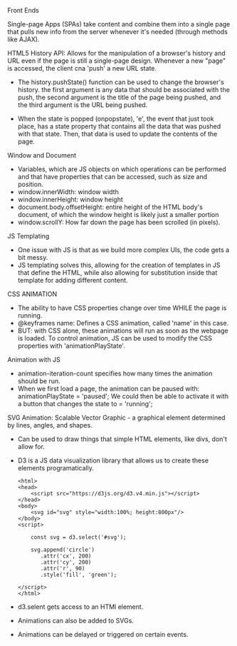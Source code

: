 Front Ends

Single-page Apps (SPAs) take content and combine them into a single page that pulls new info from the
server whenever it's  needed (through methods like AJAX). 

HTML5 History API: Allows for the manipulation of a browser's history and URL even if the page is still a single-page design. Whenever a new "page" is accessed, the client cna 'push' a new URL state. 

- The history.pushState() function can be used to change the browser's history. the first argument is any data that should be associated with the push, the second argument is the title of the page being pushed, and the third argument is the URL being pushed.

- When the state is popped (onpopstate), 'e', the event that just took place, has a state property that contains all the data that was pushed with that state. Then, that data is used to update the contents of the page. 

Window and Document
- Variables, which are JS objects on which operations can be performed and that have properties that can be accessed, such as size and position.
- window.innerWidth: window width
- window.innerHeight: window height
- document.body.offsetHeight: entire height of the HTML body's document, of which the window height is likely just a smaller portion
- window.scrollY: How far down the page has been scrolled (in pixels). 

JS Templating 
- One issue with JS is that as we build more complex UIs, the code gets a bit messy. 
- JS templating solves this, allowing for the creation of templates in JS that define the HTML, while also allowing for substitution inside that template for adding different content. 

CSS ANIMATION
- The ability to have CSS properties change over time WHILE the page is running.
- @keyframes name: Defines a CSS animation, called 'name' in this case. 
- BUT: with CSS alone, these animations will run as soon as the webpage is loaded. To control animation, JS can be used to modify the CSS properties with 'animationPlayState'. 

Animation with JS
-  animation-iteration-count specifies how many times the animation should be run.
- When we first load a page, the animation can be paused with: animationPlayState = 'paused'; We could then be able to activate it with a button that changes the state to = 'running';

SVG Animation: Scalable Vector Graphic - a graphical element determined by lines, angles, and shapes.
- Can be used to draw things that simple HTML elements, like divs, don't allow for. 
- D3 is a JS data visualization library that allows us to create these elements programatically. 
      
      <html>
      <head>
          <script src="https://d3js.org/d3.v4.min.js"></script>
      </head>
      <body>
          <svg id="svg" style="width:100%; height:800px"/>
      </body>
      <script>

          const svg = d3.select('#svg');

          svg.append('circle')
             .attr('cx', 200)
             .attr('cy', 200)
             .attr('r', 90)
             .style('fill', 'green');

      </script>
      </html>

- d3.selent gets access to an HTMl element. 
- Animations can also be added to SVGs. 
- Animations can be delayed or triggered on certain events. 

